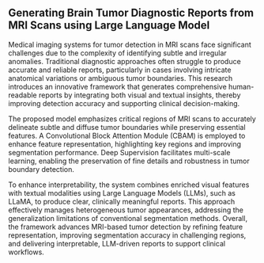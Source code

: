 Generating Brain Tumor Diagnostic Reports from MRI Scans using Large Language Model
------------------------------------------------------------------------------------
Medical imaging systems for tumor detection in MRI scans face significant challenges due to the complexity of identifying subtle and irregular anomalies. Traditional diagnostic approaches often struggle to produce accurate and reliable reports, particularly in cases involving intricate anatomical variations or ambiguous tumor boundaries. This research introduces an innovative framework that generates comprehensive human-readable reports by integrating both visual and textual insights, thereby improving detection accuracy and supporting clinical decision-making.

The proposed model emphasizes critical regions of MRI scans to accurately delineate subtle and diffuse tumor boundaries while preserving essential features. A Convolutional Block Attention Module (CBAM) is employed to enhance feature representation, highlighting key regions and improving segmentation performance. Deep Supervision facilitates multi-scale learning, enabling the preservation of fine details and robustness in tumor boundary detection.

To enhance interpretability, the system combines enriched visual features with textual modalities using Large Language Models (LLMs), such as LLaMA, to produce clear, clinically meaningful reports. This approach effectively manages heterogeneous tumor appearances, addressing the generalization limitations of conventional segmentation methods. Overall, the framework advances MRI-based tumor detection by refining feature representation, improving segmentation accuracy in challenging regions, and delivering interpretable, LLM-driven reports to support clinical workflows.
